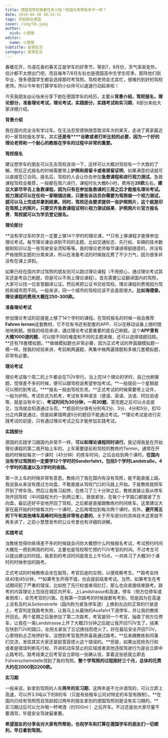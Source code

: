 ```yaml
---
title: 德国驾照究竟要花多少钱？和国内考照有多不一样？
date: 2019-04-30 10:32:11
tags: 好姑娘在德国
cover: /img/58.jpeg
author: 
  nick: 小慧慧
editor:
  name: 小慧慧
subtitle: 留德生活
category: 留德生活
---
```


春暖花开，鸟语花香的春天正是学车的好季节，等到7，8月份，天气渐渐变热，估计都不太想出门吧，而且每年7/8月左右也是德国高中生学生旺季，那阵他们刚毕业，很多德国学生都会选择那时考驾照。驾校老师会尤其忙，很难约到好的驾校老师。所以今年有打算学车的小伙伴可以速速行动起来啦！

  

今天我朋友@沁怡来分享下她在德国学车的经历，主要从**背景介绍，驾校报名，理论部分，准备理论考试，理论考试，实践部分，实践考试和实习期**，8部分来给大家详细介绍。

  

**背景介绍**

我在国内完全没有学过车。在无法忍受德铁随意取消车次的某天，走进了离家最近的一家驾校报名学车。其实**还是有****谷歌或者打听比较的必要，因为一个好的理论老师和一个耐心的教练在学车的过程中非常的重要。**

  

**驾校报名**

  

建议想学车的朋友可以先去驾校咨询一下，这样可以大概对驾校有一个大致的了解。然后正式报名的时候需要带上**护照和居留卡或者居留证明**，如果满意的话就可以直接签订合同。报名后，驾校的人会让你去参加**急救课程和进行视力测试**。急救课程驾校会推荐，一般都在周六进行，课程时长大概6小时，费用在**26欧**左右。**建议大家尽早去上急救课程，因为只有在参加急救课的三周之后才能报名理论考试。**视力测试可以在任何一家眼镜店做，只要告诉店员你需要为驾照做一个视力测试，就可以马上完成并拿到结果。同时，驾校还会要求提供一张护照照片，这个就是印在驾照上的照片。只要交齐**急救课程证明**和**视力测试结果**、**护照照片**和**官方报名费**，**驾校就可以为学员登记报名。**


**理论部分**

  

**没有学过车的学员一定要上够14个学时的理论课，**只有上够课程才能够参加理论考试。每节理论课会讲到不同的主题，比如交通标志、先行权、车辆的技术数据和知识以及一些驾驶安全须知等等。我的理论老师每节课讲得挺随意的，并没有严格按照主题的分类来讲，所以在准备考试的时候我花费了不少力气，因为很多并没有在课上讲到。

  

如果已经在国内学过驾照的朋友则可以跳过理论课程（不用担心，通过理论考试其实还是考自己刷题，但是可以不用上理论课程）。首先需要公证翻译国内的驾照，大家可以找一位宣誓翻译公证。然后再把公证书交给驾校。理论课程的费用因为驾校和城市而不同。一般来讲，同一个城市的驾校应该不会差距很大。**比如海德堡，理论课程的费用大概在250-300欧。**


**准备理论考试**

  

参加理论考试的前提是上够了14个学时的课程。在驾校报名的时候一般会推荐**Fahren lernen**这套教材，它不仅有书还有配套的APP，可以在移动设备上随时随地地刷题。按我的经验来讲，通过理论考试更重要的是自己刷题。这个**APP里有大概1000道的题**，可以按不同的难度和不同的主题来做，还可以选择错题回顾。**还有76套模拟题。**做做模拟题也非常必要，因为正式考试的界面跟模拟题一模一样。按我的经验来讲，考前刷两遍题，再集中做两遍错题和多做几套模拟题，非常有必要。

  



**理论考试**

理论考试每个周二的上午都会在TÜV举行。当上完14个理论的学时，自己也刷够题，觉得差不多的时候，便可以跟驾校说希望参加考试。**一般提前一个星期就可以预约到考试。****报名一般由驾校负责。**正式考试的时候需要带上证件，一般为护照。考试形式为机考，考试有多种语言（德语、英语、法语、阿拉伯语等，就是没有中文），**考试时间为30分钟，一共30题**，答完题之后可以点击提交，当场就会知道通过与否。**题目的分值有分别有2分、3分、4分和5分，扣10分之内算是通过，但是如果错两道5分的题目不能通过考试。**理论考试是进行实践考试的前提，只有通过理论考试之后才能参加实践考试。


  

**实践部分**

德国的实践学习跟国内非常不一样。**可以和理论课程同时进行**。我记得我是在开始理论课程的第二周开始上车的。上车需要提前和驾校的教练约Termin，通常在开始的时候给每次一个课时（45分钟）的练车时间，之后会给到两个课时。**在国内没有学过驾照的一定要学12个学时的Sonderfahrt，包括5个学时Landstraße，4个学时的高速以及3学时的夜路。**

第一次上车的时候非常有意思。教练问了我在国内有没有驾照，能不能直接上路。我说我从来没有摸过方向盘，不敢直接从驾校门口的马路上开始。于是教练就把车开到了停车场，然后让我练习起停，在练习了三十分钟之后，教练直接让我从停车场开回驾校（中间路程大约一到两公里）。我很紧张，在每个十字路口都握紧了方向盘，最后还好平安地开回了驾校。之后都是直接跟教练约时间练车。这里建议大家在最开始的时候每次约一个课时，之后再增加到每次两个课时。另外，**避开周五的下午和其他堵车高峰时间也是非常有必要的**。关于开车部分的具体技术这里就不再多讲了，之前小慧慧发布的公众号里也有详细的讲解。


  

**实践考试**

  

当教练觉得你练得差不多的时候就会问你大概想什么时候报名考试，考试预约时间大概在一周到两周的时间，主要也是驾校帮忙预约TÜV考官的时间。不过考生可以提出建议的时段。我拿到的考试时间是周五上午10点，一共练习了大概30个课时的时候参加的路考。

正式考试的时候教练会坐在副驾，考官后座的左侧，以便观察考生。**路考会持续40到45分钟，**如果考生开得不错，也会提前结束考试。当然，如果考生在考试期间犯了严重的错误，比如抢了先行权或者闯红灯，那么也会直接结束路考。路考的内容理论上包括在城区内开车，上Landstrasse和高速，停车（侧方位停车或者倒库），全凭考官的兴致。在我第一次路考的时候就都有考到，但是因为在高速上没有及时从Seitenstreife（国内称为紧急停车道）上换到左边的正常的行驶道上，考官判定我路考失败，让我马上从最快的Ausfahrt下道停车，并让我的教练开回去。两个星期之后我参加了第二次路考，考官是同一个考官，抽查了侧方位停车，让我在一条Landstrasse上开了大概25分钟之后就让我开回TÜV去了。结果在快到TÜV的路口，左拐太紧张了忘记换挡而熄火了。好在最后安全开回TÜV，心里特别忐忑地停好车，没想到考官竟然恭喜我通过路考。**后来跟教练和同事们交流，发现其实大家还是挺宽容熄火这个错误的。**但是，如果出现抢先行权或者是错误判断先行权、开进机动车禁止的区域或者其他违规驾驶行为是会立即中止路考的。路考结束之后考官会立即给一张确认信，拿着这张纸我立即去Führerscheinstelle领到了我的驾照。**整个学驾照的过程刚好三个月，总体的花费大约在2000到2200欧。**


**实习期**

  

一般来说，新拿到驾照的人有**两年的实习期**，这两年是不允许酒驾的，可以立即上高速，可以开3.5吨以下的B的车（只是有些租车公司对特定的车型有限制）。**在国内已经有驾照而且驾龄超过两年的朋友拿到的德国驾照则是没有实习期的。**实习期过后可以允许喝一杯啤酒（约500ml ）之后开车。不过还是劝大家尽量不要酒驾，毕竟安全驾驶最重要。

  

**希望朋友的分享会对大家有所帮助，也祝学车和打算在德国学车的朋友们一切顺利，早日拿到驾照。**